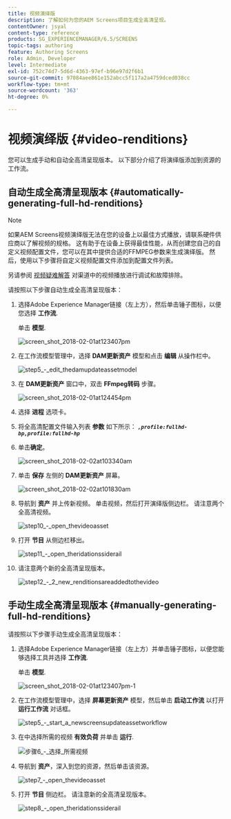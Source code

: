 ```yaml
---
title: 视频演绎版
description: 了解如何为您的AEM Screens项目生成全高清呈现。
contentOwner: jsyal
content-type: reference
products: SG_EXPERIENCEMANAGER/6.5/SCREENS
topic-tags: authoring
feature: Authoring Screens
role: Admin, Developer
level: Intermediate
exl-id: 752c74d7-5d6d-4363-97ef-b96e97d2f6b1
source-git-commit: 97084aee861e152abcc5f117a2a4759dced038cc
workflow-type: tm+mt
source-wordcount: '363'
ht-degree: 0%

---
```


# 视频演绎版 {#video-renditions}

您可以生成手动和自动全高清呈现版本。 以下部分介绍了将演绎版添加到资源的工作流。

## 自动生成全高清呈现版本  {#automatically-generating-full-hd-renditions}

>[!NOTE]
>
>如果AEM Screens视频演绎版无法在您的设备上以最佳方式播放，请联系硬件供应商以了解视频的规格。 这有助于在设备上获得最佳性能，从而创建您自己的自定义视频配置文件，您可以在其中提供合适的FFMPEG参数来生成演绎版。 然后，使用以下步骤将自定义视频配置文件添加到配置文件列表。
>
>另请参阅 [视频疑难解答](troubleshoot-videos.md) 对渠道中的视频播放进行调试和故障排除。

请按照以下步骤自动生成全高清呈现版本：

1. 选择Adobe Experience Manager链接（左上方），然后单击锤子图标，以便您选择 **工作流**.

   单击 **模型**.

   ![screen_shot_2018-02-01at123407pm](assets/screen_shot_2018-02-01at123407pm.png)

1. 在工作流模型管理中，选择 **DAM更新资产** 模型和点击 **编辑** 从操作栏中。

   ![step5_-_edit_thedamupdateassetmodel](assets/step5_-_edit_thedamupdateassetmodel.png)

1. 在 **DAM更新资产** 窗口中，双击 **FFmpeg转码** 步骤。

   ![screen_shot_2018-02-01at124454pm](assets/screen_shot_2018-02-01at124454pm.png)

1. 选择 **进程** 选项卡。
1. 将全高清配置文件输入列表 **参数** 如下所示：
   ***`,profile:fullhd-bp,profile:fullhd-hp`***
1. 单击&#x200B;**确定**。

   ![screen_shot_2018-02-02at103340am](assets/screen_shot_2018-02-02at103340am.png)

1. 单击 **保存** 左侧的 **DAM更新资产** 屏幕。

   ![screen_shot_2018-02-02at101830am](assets/screen_shot_2018-02-02at101830am.png)

1. 导航到 **资产** 并上传新视频。 单击视频，然后打开演绎版侧边栏。 请注意两个全高清视频。

   ![step10_-_open_thevideoasset](assets/step10_-_open_thevideoasset.png)

1. 打开 **节目** 从侧边栏移出。

   ![step11_-_open_theridationssiderail](assets/step11_-_open_therenditionssiderail.png)

1. 请注意两个新的全高清呈现版本。

   ![step12_-_2_new_renditionsareaddedtothevideo](assets/step12_-_2_new_renditionsareaddedtothevideo.png)

## 手动生成全高清呈现版本 {#manually-generating-full-hd-renditions}

请按照以下步骤手动生成全高清呈现版本：

1. 选择Adobe Experience Manager链接（左上方）并单击锤子图标，以便您能够选择工具并选择 **工作流**.

   单击 **模型**.

   ![screen_shot_2018-02-01at123407pm-1](assets/screen_shot_2018-02-01at123407pm-1.png)

1. 在工作流模型管理中，选择 **屏幕更新资产** 模型，然后单击 **启动工作流** 以打开 **运行工作流** 对话框。

   ![step5_-_start_a_newscreensupdateassetworkflow](assets/step5_-_start_a_newscreensupdateassetworkflow.png)

1. 在中选择所需的视频 **有效负荷** 并单击 **运行**.

   ![步骤6_-_选择_所需视频](assets/step6_-_select_thedesiredvideo.png)

1. 导航到 **资产**，深入到您的资源，然后单击该资源。

   ![step7_-_open_thevideoasset](assets/step7_-_open_thevideoasset.png)

1. 打开 **节目** 侧边栏。 请注意新的全高清呈现版本。

   ![step8_-_open_theridationssiderail](assets/step8_-_open_therenditionssiderail.png)
